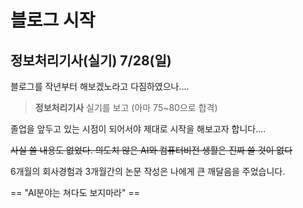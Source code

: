 # 블로그 시작

## 정보처리기사(실기) 7/28(일)

블로그를 작년부터 해보겠노라고 다짐하였으나....

> **정보처리기사** 실기를 보고 (아마 75~80으로 합격)

졸업을 앞두고 있는 시점이 되어서야 제대로 시작을 해보고자 합니다....

~~사실 쓸 내용도 없었다. 의도치 않은 AI와 컴퓨터비전 생활은 진짜 쓸 것이 없다~~

6개월의 회사경험과 3개월간의 논문 작성은 나에게 큰 깨달음을 주었습니다.

== "AI분야는 쳐다도 보지마라" ==
